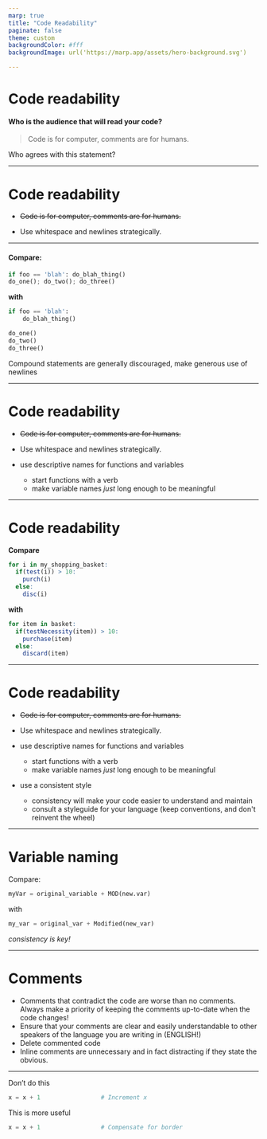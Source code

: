 ```yaml
---
marp: true
title: "Code Readability"
paginate: false
theme: custom
backgroundColor: #fff
backgroundImage: url('https://marp.app/assets/hero-background.svg')

---
```


# Code readability
#### Who is the audience that will read your code?

>Code is for computer, comments are for humans.

Who agrees with this statement?

---

# Code readability

- ~~Code is for computer, comments are for humans.~~

- Use whitespace and newlines strategically.

---

#### Compare:

```python
if foo == 'blah': do_blah_thing()
do_one(); do_two(); do_three()
```
**with**
```python
if foo == 'blah':
    do_blah_thing()

do_one()
do_two()
do_three()
```

Compound statements are generally discouraged, make generous use of newlines

---

# Code readability

- ~~Code is for computer, comments are for humans.~~

- Use whitespace and newlines strategically.

- use descriptive names for functions and variables
  - start functions with a verb
  - make variable names _just_ long enough to be meaningful

---

# Code readability
**Compare**

```r
for i in my_shopping_basket:
  if(test(i)) > 10:
    purch(i)
  else:
    disc(i)
```
**with**
```r
for item in basket:
  if(testNecessity(item)) > 10:
    purchase(item)
  else:
    discard(item)
```

---

# Code readability

- ~~Code is for computer, comments are for humans.~~

- Use whitespace and newlines strategically.

- use descriptive names for functions and variables
  - start functions with a verb
  - make variable names _just_ long enough to be meaningful

- use a consistent style 
  - consistency will make your code easier to understand and maintain
  - consult a styleguide for your language (keep conventions, and don't reinvent the wheel)
  
---

# Variable naming
Compare:

```python
myVar = original_variable + MOD(new.var)
```
with

```python
my_var = original_var + Modified(new_var)
```
_consistency is key!_

---

# Comments
- Comments that contradict the code are worse than no comments. Always make a priority of keeping the comments up-to-date when the code changes! 
- Ensure that your comments are clear and easily understandable to other speakers of the language you are writing in (ENGLISH!)
- Delete commented code 
- Inline comments are unnecessary and in fact distracting if they state the obvious. 

---

Don’t do this
```python
x = x + 1                 # Increment x
```
This is more useful
```python
x = x + 1                 # Compensate for border
```
